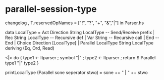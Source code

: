 # parallel-session-type
changelog 
, T.reservedOpNames = ["!", "?", "+", "&","|"] in Parser.hs

data LocalType = Act Direction String LocalType     -- Send/Receive prefix
      | Rec String LocalType      -- Recursive def
      | Var String                -- Recursive call
      | End                       -- End
      | Choice Direction [LocalType]
      | Parallel LocalType String LocalType
      deriving (Eq, Ord, Read)

<|>
          do { type1 <- ltparser
               ; symbol "|"
               ; type2 <- ltparser
               ; return $ Parallel type1 "|" type2
            }
            
printLocalType (Parallel sone seperator stwo) = sone ++ " | " ++ stwo
